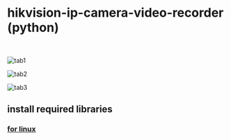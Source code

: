 # hikvision-ip-camera-video-recorder (python)
<br>

![tab1](https://ibb.co/MsgqFBX)
<br>

![tab2](https://ibb.co/qBJwPD1)
<br>

![tab3](https://ibb.co/6ZjDSpr)
<br>

## install required libraries
### [for linux](https://github.com/elyor04/video-recorder-py/blob/main/installation/LINUX.md)
